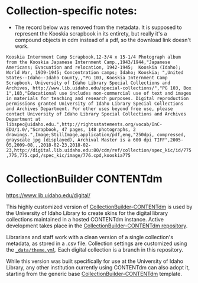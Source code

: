 # Collection-specific notes:

- The record below was removed from the metadata. It is supposed to represent the Kooskia scrapbook in its entirety, but really it's a compound objects in cdm instead of a pdf, so the download link doesn't work.

`Kooskia Internment Camp Scrapbook,12-3/4 x 15-1/4 Photograph album from the Kooskia Japanese Internment Camp.,1943/1944,"Japanese Americans; Evacuation and relocation, 1942-1945;  Kooskia (Idaho);  World War, 1939-1945; Concentration camps; Idaho; Kooskia; ",United States--Idaho--Idaho County,,"PG 103, Kooskia Internment Camp Scrapbook, University of Idaho Library Special Collections and Archives, http://www.lib.uidaho.edu/special-collections/","PG 103, Box 1",103,"Educational use includes non-commercial use of text and images in materials for teaching and research purposes. Digital reproduction permissions granted University of Idaho Library Special Collections and Archives Department. For other uses beyond free use, please contact University of Idaho Library Special Collections and Archives Department at libspec@uidaho.edu.",http://rightsstatements.org/vocab/InC-EDU/1.0/,"Scrapbook, 47 pages, 148 photographs, 2 drawings.",Image;StillImage,application/pdf,eng,"250dpi, compressed, grayscale jpg (displayed), Archival Master is a 600 dpi TIFF",2005-05,2009-08,,,2018-02-23,2018-02-23,http://digital.lib.uidaho.edu:80/cdm/ref/collection/spec_kic/id/775,775,775.cpd,/spec_kic/image/776.cpd,kooskia775`

# CollectionBuilder CONTENTdm

https://www.lib.uidaho.edu/digital/

This highly customized version of [CollectionBuilder-CONTENTdm](https://github.com/CollectionBuilder/collectionbuilder-contentdm) is used by the University of Idaho Library to create skins for the digital library collections maintained in a hosted CONTENTdm instance. 
Active development takes place in the [CollectionBuilder-CONTENTdm repository](https://github.com/CollectionBuilder/collectionbuilder-contentdm).

Librarians and staff work with a clean version of a single collection's metadata, as stored in a .csv file.
Collection settings are customized using the [`_data/theme.yml`](https://github.com/uidaholib/collectionbuilder-cdm-template/blob/master/_data/theme.yml).
Each digital collection is a branch in this repository.

While this version was built specifically for use at the University of Idaho Library, any other institution currently using CONTENTdm can also adopt it, starting from the generic base [CollectionBuilder-CONTENTdm](https://github.com/CollectionBuilder/collectionbuilder-contentdm) template.
